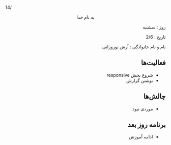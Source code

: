 14/<div dir="rtl" align="center">
به نام خدا
</div>
<div dir="rtl" align="right">
روز : سشنبه

تاریخ : 2/6

نام و نام خانوادگی : آرش نوروزانی

## فعالیت‌ها
* شروع بخش responsive
* نوشتن گزارش
## چالش‌ها
* موردی نبود
## برنامه روز بعد
* ادامه آموزش
</div>
